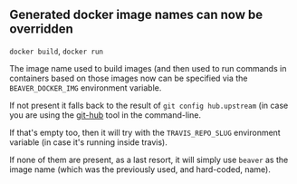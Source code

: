 ## Generated docker image names can now be overridden

`docker build`, `docker run`

The image name used to build images (and then used to run commands in containers based on those images now can be specified via the `BEAVER_DOCKER_IMG` environment variable.

If not present it falls back to the result of `git config hub.upstream` (in case you are using the [git-hub](https://github.com/sociomantic-tsunami/git-hub) tool in the command-line.

If that's empty too, then it will try with the `TRAVIS_REPO_SLUG` environment variable (in case it's running inside travis).

If none of them are present, as a last resort, it will simply use `beaver` as the image name (which was the previously used, and hard-coded, name).
